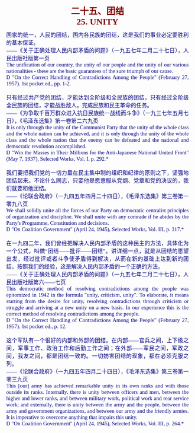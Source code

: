 <td>&#13;
			<p align="center" style="margin: 10px 5px"><b>&#13;
			<font size="5" color="#800000">二十五、团结<br/>&#13;
			<font face="Times New Roman">25. UNITY</font></font></b></p></td>&#13;
			

<td>&#13;
			<p align="justify" style="margin: 10px 5px">&#13;
			<font color="#000080" face="Times New Roman">&#13;
			<span style="font-size: 11pt">&#13;
			国家的统一，人民的团结，国内各民族的团结，这是我们的事业必定要胜利的基本保证。<br/>&#13;
			――《关于正确处理人民内部矛盾的问题》（一九五七年二月二十七日），人民出版社版第一页<br/>&#13;
			The unification of our country, the unity of our people and the &#13;
			unity of our various nationalities - these are the basic guarantees &#13;
			of the sure triumph of our cause.<br/>&#13;
			D "On the Correct Handling of Contradictions Among the People" &#13;
			(February 27, 1957). 1st pocket ed., pp. 1-2.<br/>&#13;
			<br/>&#13;
			只有经过共产党的团结，才能达到全阶级和全民族的团结，只有经过全阶级全民族的团结，才能战胜敌人，完成民族和民主革命的任务。<br/>&#13;
			――《为争取千百万群众进入抗日民族统一战线而斗争》（一九三七年五月七日），《毛泽东选集》第一卷第二六九页<br/>&#13;
			It is only through the unity of the Communist Party that the unity &#13;
			of the whole class and the whole nation can be achieved, and it is &#13;
			only through the unity of the whole class and the whole nation that &#13;
			the enemy can be defeated and the national and democratic revolution &#13;
			accomplished.<br/>&#13;
			D "Win the Masses in Their Millions for the Anti-Japanese National &#13;
			United Front" (May 7, 1937), Selected Works, Vol. I, p. 292.*<br/>&#13;
			<br/>&#13;
			我们要把我们党的一切力量在民主集中制的组织和纪律的原则之下，坚强地团结起来。不论什么同志，只要他是愿意服从党纲、党章和党的决议的，我们就要和他团结。<br/>&#13;
			――《论联合政府》（一九四五年四月二十四日），《毛泽东选集》第三卷第一零九八页<br/>&#13;
			We shall solidly unite all the forces of our Party on democratic &#13;
			centralist principles of organization and discipline. We shall unite &#13;
			with any comrade if he abides by the Party's Programme, Constitution &#13;
			and decisions.<br/>&#13;
			D "On Coalition Government" (April 24, 1945), Selected Works, Vol. &#13;
			III, p. 317.*<br/>&#13;
			<br/>&#13;
			在一九四二年，我们曾经把解决人民内部矛盾的这种民主的方法，具体化为一个公式，叫做“团结――批评――团结”。讲详细一点，就是从团结的愿望出发，经过批评或者斗争使矛盾得到解决，从而在新的基础上达到新的团结。按照我们的经验，这是解决人民内部矛盾的一个正确的方法。<br/>&#13;
			――《关于正确处理人民内部矛盾的问题》（一九五七年二月二十七日），人民出版社版第六――七页<br/>&#13;
			This democratic method of resolving contradictions among the people &#13;
			was epitomized in 1942 in the formula "unity, criticism, unity". To &#13;
			elaborate, it means starting from the desire for unity, resolving &#13;
			contradictions through criticism or struggle and arriving at a new &#13;
			unity on a new basis. In our experience this is the correct method &#13;
			of resolving contradictions among the people.<br/>&#13;
			D "On the Correct Handling of Contradictions Among the People" &#13;
			(February 27, 1957), 1st pocket ed., p. 12.<br/>&#13;
			<br/>&#13;
			这个军队有一个很好的内部和外部的团结。在内部――官兵之间，上下级之间，军事工作、政治工作和后勤工作之间；在外部――军民之间，军政之间，我友之间，都是团结一致的。一切妨害团结的现象，都在必须克服之列。<br/>&#13;
			――《论联合政府》（一九四五年四月二十四日），《毛泽东选集》第三卷第一零三九页<br/>&#13;
			This [our] army has achieved remarkable unity in its own ranks and &#13;
			with those outside its ranks. Internally, there is unity between &#13;
			officers and men, between the higher and lower ranks, and between &#13;
			military work, political work and rear service work; and externally, &#13;
			there is unity between the army and the people, between the army and &#13;
			government organizations, and between our army and the friendly &#13;
			armies. It is imperative to overcome anything that impairs this &#13;
			unity.<br/>&#13;
			D "On Coalition Government" (April 24, 1945), Selected Works, Vol. &#13;
			III, p. 264.*</span></font></p></td>&#13;
		